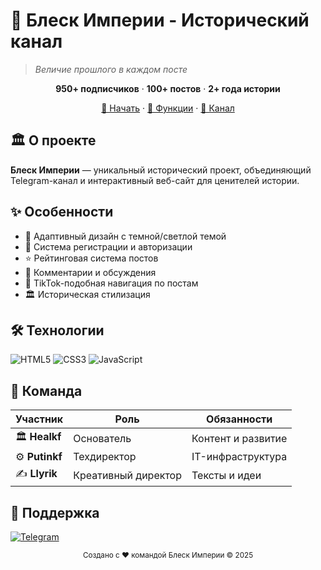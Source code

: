 # 📜 Блеск Империи - Исторический канал
> *Величие прошлого в каждом посте*

<div align="center">

**950+ подписчиков** · **100+ постов** · **2+ года истории**

[🚀 Начать](#установка) · [📖 Функции](#особенности) · [💫 Канал](https://t.me/Blesk_Impeii)
</div>

## 🏛️ О проекте

**Блеск Империи** — уникальный исторический проект, объединяющий Telegram-канал и интерактивный веб-сайт для ценителей истории.

## ✨ Особенности

- 🎨 Адаптивный дизайн с темной/светлой темой
- 🔐 Система регистрации и авторизации  
- ⭐ Рейтинговая система постов
- 💬 Комментарии и обсуждения
- 📱 TikTok-подобная навигация по постам
- 🏛️ Историческая стилизация

## 🛠️ Технологии

![HTML5](https://img.shields.io/badge/HTML5-E34F26?style=flat&logo=html5&logoColor=white)
![CSS3](https://img.shields.io/badge/CSS3-1572B6?style=flat&logo=css3&logoColor=white)
![JavaScript](https://img.shields.io/badge/JavaScript-F7DF1E?style=flat&logo=javascript&logoColor=black)

## 👥 Команда

| Участник | Роль | Обязанности |
|----------|------|-------------|
| 🏛️ **Healkf** | Основатель | Контент и развитие |
| ⚙️ **Putinkf** | Техдиректор | IT-инфраструктура |
| ✍️ **Llyrik** | Креативный директор | Тексты и идеи |

## 🌟 Поддержка

[![Telegram](https://img.shields.io/badge/Telegram-2CA5E0?style=flat&logo=telegram&logoColor=white)](https://t.me/Blesk_Impeii)




<div align="center">
<sub>Создано с ❤️ командой Блеск Империи © 2025</sub>
</div>
